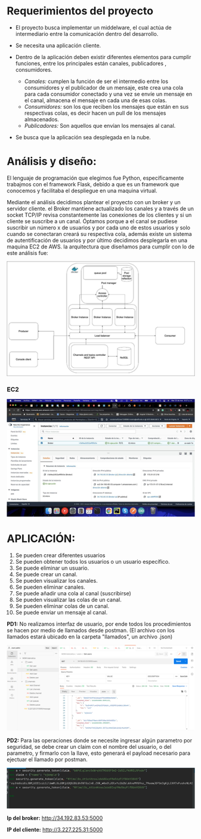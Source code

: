 # Requerimientos del proyecto

- El proyecto busca implementar un middelware, el cual actúa de intermediario entre la comunicación dentro del desarrollo.
- Se necesita una aplicación cliente.
- Dentro de la aplicación deben existir diferentes elementos para cumplir funciones, entre los principales están canales, publicadores , consumidores.
    - *Canales:* cumplen la función de ser el intermedio entre los consumidores y el publicador de un mensaje, este crea una cola para cada consumidor conectado y una vez se envíe un mensaje en el canal, almacena el mensaje en cada una de esas colas.  
    - *Consumidores:* son los que reciben los mensajes que están en sus respectivas colas, es decir hacen un pull de los mensajes almacenados.
    - *Publicadores:* Son aquellos que envían los mensajes al canal.

- Se busca que la aplicación sea desplegada en la nube.


# Análisis y diseño: 

El lenguaje de programación que elegimos fue Python, específicamente trabajmos con el framework Flask, debido a que es un framework que conocemos y facilitaba el despliegue en una maquina virtual. 

Mediante el análisis decidimos plantear el proyecto con un broker y un servidor cliente. el Broker mantiene actualizado los canales y a través de un socket TCP/IP revisa constantemente las conexiones de los clientes y si un cliente se suscribe a un canal. Óptamos porque a el canal se pudiese suscribir un número x de usuarios y por cada uno de estos usuarios y solo cuando se conectaran creará su respectiva cola, además existe un sistema de autentificación de usuarios y por último decidimos desplegarla en una maquina EC2 de AWS. la arquitectura que diseñamos para cumplir con lo de este análisis fue: 

![arquitectura](images/arq.jpeg)

### EC2

![aws](images/aws.jpeg)

# APLICACIÓN: 

1) Se pueden crear diferentes usuarios
2) Se pueden obtener todos los usuarios o un usuario específico.
3) Se puede eliminar un usuario.
4) Se puede crear un canal. 
5) Se pueden visualizar los canales.
6) Se pueden eliminar canales.
7) Se puede añadir una cola al canal (suscribirse)
8) Se pueden visualizar las colas de un canal.
9) Se pueden eliminar colas de un canal.
10) Se puede enviar un mensaje al canal.

**PD1:** No realizamos interfaz de usuario, por ende todos los procedimientos se hacen por medio de llamados desde postman. (El archivo con los llamados estará ubicado en la carpeta "llamados", un archivo .json)

![postman](images/postman.png)


**PD2:** Para las operaciones donde se necesite ingresar algún parametro por seguridad, se debe crear un claim con el nombre del usuario, o del parametro, y firmarlo con la llave, esto generará el payload necesario para ejectuar el llamado por postman. 


 ![claim](images/claim.png)


**Ip del broker:** http://34.192.83.53:5000

**IP del cliente:** http://3.227.225.31:5000



